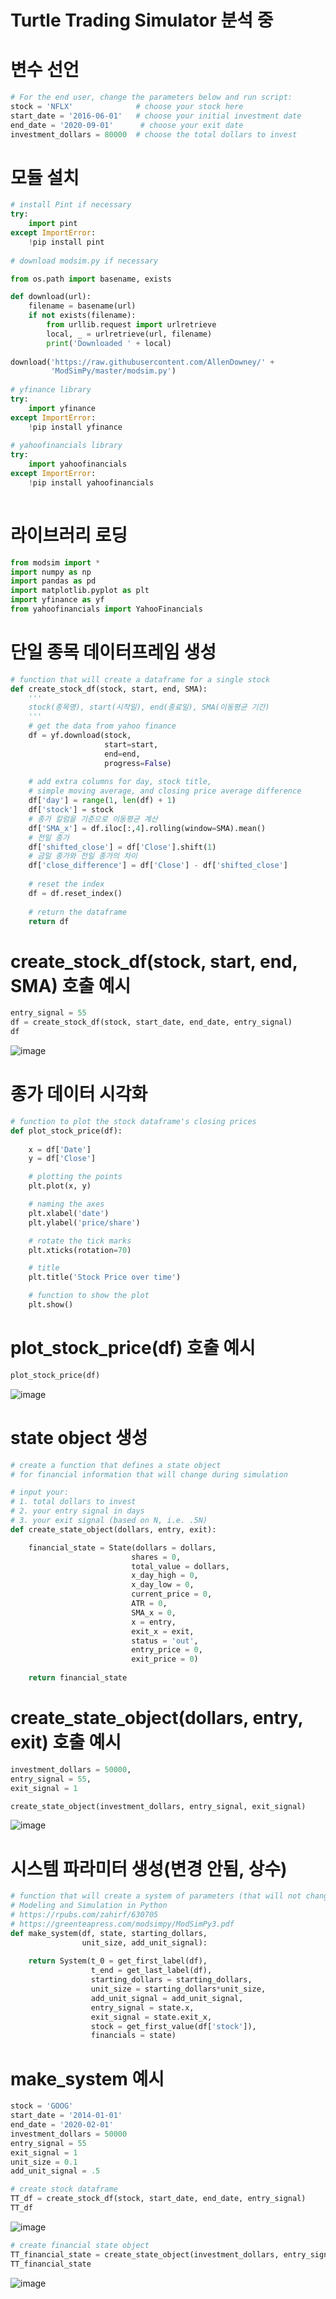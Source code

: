 # Turtle Trading Simulator 분석 중

# 변수 선언
```python
# For the end user, change the parameters below and run script:
stock = 'NFLX'              # choose your stock here
start_date = '2016-06-01'   # choose your initial investment date
end_date = '2020-09-01'      # choose your exit date
investment_dollars = 80000  # choose the total dollars to invest

```
# 모듈 설치
```python
# install Pint if necessary
try:
    import pint
except ImportError:
    !pip install pint
    
# download modsim.py if necessary

from os.path import basename, exists

def download(url):
    filename = basename(url)
    if not exists(filename):
        from urllib.request import urlretrieve
        local, _ = urlretrieve(url, filename)
        print('Downloaded ' + local)
    
download('https://raw.githubusercontent.com/AllenDowney/' +
         'ModSimPy/master/modsim.py')
         
# yfinance library
try:
    import yfinance
except ImportError:
    !pip install yfinance
    
# yahoofinancials library
try:
    import yahoofinancials
except ImportError:
    !pip install yahoofinancials   
    
```

# 라이브러리 로딩
```python
from modsim import *
import numpy as np
import pandas as pd
import matplotlib.pyplot as plt
import yfinance as yf
from yahoofinancials import YahooFinancials

```

# 단일 종목 데이터프레임 생성
```python
# function that will create a dataframe for a single stock
def create_stock_df(stock, start, end, SMA):
    '''
    stock(종목명), start(시작일), end(종료일), SMA(이동평균 기간)
    '''
    # get the data from yahoo finance
    df = yf.download(stock, 
                     start=start, 
                     end=end, 
                     progress=False)
    
    # add extra columns for day, stock title,
    # simple moving average, and closing price average difference
    df['day'] = range(1, len(df) + 1)
    df['stock'] = stock
    # 종가 칼럼을 기준으로 이동평균 계산
    df['SMA_x'] = df.iloc[:,4].rolling(window=SMA).mean()
    # 전일 종가
    df['shifted_close'] = df['Close'].shift(1)
    # 금일 종가와 전일 종가의 차이
    df['close_difference'] = df['Close'] - df['shifted_close']
    
    # reset the index
    df = df.reset_index()
    
    # return the dataframe
    return df

```

# create_stock_df(stock, start, end, SMA) 호출 예시
```python
entry_signal = 55
df = create_stock_df(stock, start_date, end_date, entry_signal)
df

```
![image](https://user-images.githubusercontent.com/102650331/185061789-fa9579a8-76b8-499e-b2a8-ea2f00a37e34.png)

# 종가 데이터 시각화
```python
# function to plot the stock dataframe's closing prices
def plot_stock_price(df):
    
    x = df['Date']
    y = df['Close']

    # plotting the points  
    plt.plot(x, y) 

    # naming the axes 
    plt.xlabel('date')
    plt.ylabel('price/share')

    # rotate the tick marks
    plt.xticks(rotation=70)

    # title
    plt.title('Stock Price over time') 

    # function to show the plot 
    plt.show()

```

# plot_stock_price(df) 호출 예시
```python
plot_stock_price(df)

```
![image](https://user-images.githubusercontent.com/102650331/185068317-e9d56f91-d989-4a44-b3c1-ae9452021565.png)


# state object 생성
```python
# create a function that defines a state object
# for financial information that will change during simulation

# input your:
# 1. total dollars to invest
# 2. your entry signal in days
# 3. your exit signal (based on N, i.e. .5N)
def create_state_object(dollars, entry, exit):

    financial_state = State(dollars = dollars,
                           shares = 0,
                           total_value = dollars,
                           x_day_high = 0,
                           x_day_low = 0,
                           current_price = 0,
                           ATR = 0,
                           SMA_x = 0,
                           x = entry,
                           exit_x = exit,
                           status = 'out',
                           entry_price = 0,
                           exit_price = 0)
    
    return financial_state

```

# create_state_object(dollars, entry, exit) 호출 예시
```python
investment_dollars = 50000,
entry_signal = 55,
exit_signal = 1

create_state_object(investment_dollars, entry_signal, exit_signal)

```
![image](https://user-images.githubusercontent.com/102650331/185069229-b67fac7d-fa91-4815-a1fc-0bc239937635.png)

# 시스템 파라미터 생성(변경 안됨, 상수)
```python
# function that will create a system of parameters (that will not change during simulation)
# Modeling and Simulation in Python
# https://rpubs.com/zahirf/630705
# https://greenteapress.com/modsimpy/ModSimPy3.pdf
def make_system(df, state, starting_dollars,
                unit_size, add_unit_signal):
    
    return System(t_0 = get_first_label(df),
                  t_end = get_last_label(df),
                  starting_dollars = starting_dollars,
                  unit_size = starting_dollars*unit_size,
                  add_unit_signal = add_unit_signal,
                  entry_signal = state.x,
                  exit_signal = state.exit_x,
                  stock = get_first_value(df['stock']),
                  financials = state)

```

# make_system 예시
```python
stock = 'GOOG'
start_date = '2014-01-01'
end_date = '2020-02-01'
investment_dollars = 50000
entry_signal = 55
exit_signal = 1
unit_size = 0.1
add_unit_signal = .5

```

```python
# create stock dataframe
TT_df = create_stock_df(stock, start_date, end_date, entry_signal)
TT_df

```
![image](https://user-images.githubusercontent.com/102650331/185075865-dbfc323d-13b7-4aad-9eaa-98f3033b1855.png)


```python
# create financial state object
TT_financial_state = create_state_object(investment_dollars, entry_signal, exit_signal)
TT_financial_state

```
![image](https://user-images.githubusercontent.com/102650331/185076048-eef3e963-cd01-408e-b90b-9c4e54ad58dc.png)





